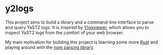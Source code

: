 # y2logs

This project aims to build a library and a command-line interface to parse and query YaST2 logs. It
is inspired by [Ylogviewer](https://github.com/lslezak/ylogviewer), which allows you to inspect YaST2
logs from the comfort of your web browser.

My main motivation for building this project is learning some more [Rust](https://rust-lang.org/) and
playing around with the [nom parsing library](https://github.com/Geal/nom).
